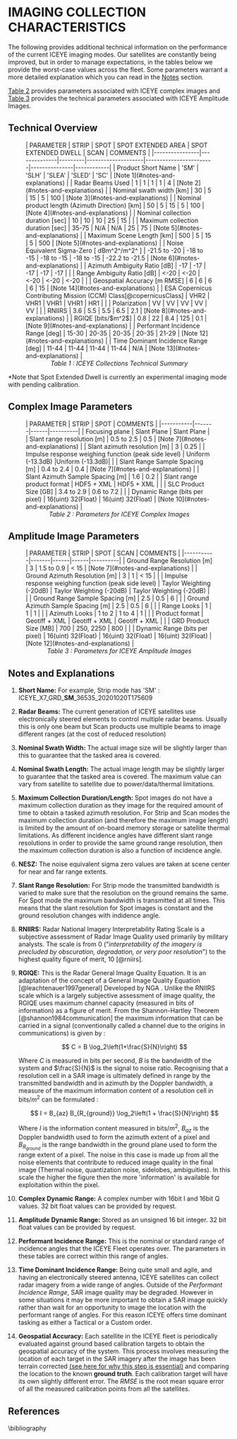 # IMAGING COLLECTION CHARACTERISTICS

The following provides additional technical information on the performance of the current ICEYE imaging modes. Our satellites are constantly being improved, but in order to manage expectations, in the tables below we provide the worst-case values across the fleet. Some parameters warrant a more detailed explanation which you can read in the [Notes](#notes-and-explanations) section.

 [Table 2](#complex-image-parameters) provides parameters associated with ICEYE complex images and [Table 3](#amplitude-image-parameters) provides the technical parameters associated with ICEYE Amplitude Images.

## Technical Overview

<figure markdown>
| PARAMETER      | STRIP        |  SPOT   | SPOT EXTENDED AREA |  SPOT EXTENDED DWELL   | SCAN          | COMMENTS                            |
|----------------|--------------|---------|--------------------|------------------------|---------------|------------|
| Product Short Name            | 'SM'         | 'SLH'     | 'SLEA' | 'SLED' | 'SC'    | [Note 1](#notes-and-explanations)    |
| Radar Beams Used              |  1           | 1         | 1     | 1       | 4       | [Note 2](#notes-and-explanations)    |
| Nominal swath width [km]      | 30           | 5         | 15    | 5       | 100     | [Note 3](#notes-and-explanations)    |
| Nominal product length (Azimuth Direction) [km] | 50 | 5 | 15    | 5       | 100     | [Note 4](#notes-and-explanations)    |
| Nominal collection duration [sec] | 10       | 10        | 10     | 25     | 15      |                                      |
| Maximum collection duration [sec] | 35-75    | N/A       | N/A   | 25      | 75     | [Note 5](#notes-and-explanations)    |
| Maximum Scene Length [km]         | 500  | 5         | 15     | 5         | 500      | [Note 5](#notes-and-explanations)    |
| Noise Equivalent Sigma-Zero [ dBm^2^/m^2^ ]  | -21.5 to -20 | -18 to -15 | -18 to -15 | -18 to -15 | -22.2 to -21.5 | [Note 6](#notes-and-explanations)    |
| Azimuth Ambiguity Ratio [dB]  | -17          | -17       | -17    | -17       | -17     |                                      |
| Range Ambiguity Ratio [dB]    | <-20          | <-20       | <-20    | <-20       | <-20     |                                      |
| Geospatial Accuracy [m RMSE] | 6            | 6         | 6      | 6         | 15      |  [Note 14](#notes-and-explanations) |
| ESA Copernicus Contributing Mission (CCM) Class[@copernicusClass] | VHR2 | VHR1 | VHR1 | VHR1 | HR1 |                     |
| Polarization                  | VV           | VV        | VV     | VV        | VV      |                                      |
| RNIIRS                        | 3.6          | 5.5       | 5.5    | 6.5       | 2.1     | [Note 8](#notes-and-explanations)    |
| RGIQE [bits/$m^2$]               | 0.8          | 22        |  8.4     | 125        | 0.1     | [Note 9](#notes-and-explanations)    |
| Performant Incidence Range [deg]  | 15-30    | 20-35     | 20-35  | 20-35     | 21-29   | [Note 12](#notes-and-explanations)   |
| Time Dominant Incidence Range [deg] | 11-44  | 11-44     | 11-44 | 11-44     | N/A      | [Note 13](#notes-and-explanations)   |
<figcaption align = "center"><em>Table 1 : ICEYE Collections Technical Summary</em></figcaption>
</figure>
*Note that Spot Extended Dwell is currently an experimental imaging mode with pending calibration.

## Complex Image Parameters
<figure markdown>
| PARAMETER | STRIP | SPOT | COMMENTS |
|-----------|-------|------|----------|
| Focusing plane |  Slant Plane  | Slant Plane  |
| Slant range resolution [m] | 0.5 to 2.5 | 0.5 | [Note 7](#notes-and-explanations) |
| Slant azimuth resolution [m] | 3 | 0.25 |   
| Impulse response weighing function (peak side level) | Uniform (-13.3dB) |Uniform (-13.3dB)| |
| Slant Range Sample Spacing [m] | 0.4 to 2.4 | 0.4 | [Note 7](#notes-and-explanations)  | 
| Slant Azimuth Sample Spacing [m] | 1.6 | 0.2 |  
| Slant range product format | HDF5 + XML | HDF5 + XML | |   
| SLC Product Size [GB] | 3.4 to 2.9 | 0.6 to 7.2 |   |
| Dynamic Range (bits per pixel) | 16(uint) 32(Float) | 16(uint) 32(Float) | [Note 10](#notes-and-explanations) |  
<figcaption align = "center"><em>Table 2 : Parameters for ICEYE Complex Images</em></figcaption>
</figure>


## Amplitude Image Parameters
<figure markdown>
| PARAMETER | STRIP | SPOT | SCAN | COMMENTS |
|-----------|-------|------|------|----------|
| Ground Range Resolution [m]  | 3  | 1.5 to 0.9  | < 15  |  [Note 7](#notes-and-explanations) |
| Ground Azimuth Resolution [m]  | 3  | 1  | < 15  |   |
| Impulse response weighing function (peak side level)  |  Taylor Weighting (-20dB) | Taylor Weighting (-20dB) | Taylor Weighting (-20dB)  |   |
| Ground Range Sample Spacing [m]  | 2.5  | 0.5  | 6  |   |
| Ground Azimuth Sample Spacing [m]  | 2.5  | 0.5  | 6  |   |
| Range Looks  | 1  | 1 | 1  |   |
| Azimuth Looks  | 1 to 2  | 1 to 4  | 1  |   |
| Product format  | Geotiff + XML | Geotiff + XML | Geotiff + XML  |   |
| GRD Product Size [MB]  | 700  | 250, 2250  | 800  |   |
| Dynamic Range (bits per pixel)  | 16(uint) 32(Float) | 16(uint) 32(Float) | 16(uint) 32(Float) | [Note 12](#notes-and-explanations)   |
<figcaption align = "center"><em>Table 3 : Parameters for ICEYE Amplitude Images</em></figcaption>
</figure>


## Notes and Explanations
1. **Short Name:** For example, Strip mode has 'SM' : ICEYE_X7_GRD_**SM**_36535_20201020T175609
2. **Radar Beams:** The current generation of ICEYE satellites use electronically steered elements to control multiple radar beams. Usually this is only one beam but Scan products use multiple beams to image different ranges (at the cost of reduced resolution) 
3. **Nominal Swath Width:** The actual image size will be slightly larger than this to guarantee that the tasked area is covered.
4. **Nominal Swath Length:** The actual image length may be slightly larger to guarantee that the tasked area is covered. The maximum value can vary from satellite to satellite due to power/data/thermal limitations.
5. **Maximum Collection Duration/Length:** Spot images do not have a maximum collection duration as they image for the required amount of time to obtain a tasked azimuth resolution. For Strip and Scan modes the maximum collection duration (and therefore the maximum image length) is limited by the amount of on-board memory storage or satellite thermal limitations. As different incidence angles have different slant range resolutions in order to provide the same ground range resolution, then the maximum collection duration is also a function of incidence angle. 
6. **NESZ:** The noise equivalent sigma zero values are taken at scene center for near and far range extents.
7. **Slant Range Resolution:** For Strip mode the transmitted bandwidth is varied to make sure that the resolution on the ground remains the same. For Spot mode the maximum bandwidth is transmitted at all times. This means that the slant resolution for Spot images is constant and the ground resolution changes with indidence angle.
8. **RNIIRS:** Radar National Imagery Interpretability Rating Scale is a subjective assessment of Radar Image Quality used primarily by military analysts. The scale is from 0 ("*interpretability of the imagery is precluded by obscuration, degradation, or very poor resolution*") to the highest quality figure of merit, 10 [@rniirs].
9. **RGIQE:** This is the Radar General Image Quality Equation. It is an adaptation of the concept of a General Image Quality Equation [@leachtenauer1997general] Developed by NGA . Unlike the RNIIRS scale which is a largely subjective assessment of image quality, the RGIQE uses maximum channel capacity (measured in bits of information) as a figure of merit. From the Shannon-Hartley Theorem [@shannon1984communication] the maximum information that can be carried in a signal (conventionally called a channel due to the origins in communications) is given by :

    $$ C = B \log_2\left(1+\frac{S}{N}\right) $$

    Where $C$ is measured in bits per second, $B$ is the bandwidth of the system and $\frac{S}{N}$ is the signal to noise ratio.
    Recognising that a resolution cell in a SAR image is ultimately defined in range by the transmitted bandwidth and in azimuth by the Doppler bandwidth, a measure of the maximum information content of a resolution cell in bits/$m^2$ can be formulated :

    $$ I = B_{az} B_{R_{ground}} \log_2\left(1 + \frac{S}{N}\right) $$

    Where $I$ is the information content measured in bits/$m^2$, $B_{az}$ is the Doppler bandwidth used to form the azimuth extent of a pixel and $B_{R_{ground}}$ is the range bandwidth in the ground plane used to form the range extent of a pixel. The noise in this case is made up from all the  noise elements that contribute to reduced image quality in the final image (Thermal noise, quantization noise, sidelobes, ambiguities). In this scale the higher the figure then the more 'information' is available for exploitation within the pixel.

10. **Complex Dynamic Range:** A complex number with 16bit I and 16bit Q values. 32 bit float values can be provided by request.
11. **Amplitude Dynamic Range:** Stored as an unsigned 16 bit integer. 32 bit float values can be provided by request.
12. **Performant Incidence Range:** This is the nominal or standard range of incidence angles that the ICEYE Fleet operates over. The parameters in these tables are correct within this range of angles.
13. **Time  Dominant  Incidence Range:** Being quite small and agile, and having an electronically steered antenna, ICEYE satellites can collect radar imagery from a wide range of angles. Outside of the *Performant Incidence Range*, SAR image quality may be degraded. However in some situations it may be more important to obtain a SAR image quickly rather than wait for an opportunity to image the location with the performant range of angles. For this reason ICEYE offers time dominant tasking as either a Tactical or a Custom order.
14. **Geospatial Accuracy:** Each satellite in the ICEYE fleet is periodically evaluated against ground based calibration targets to obtain the geospatial accuracy of the system. This process involves measuring the location of each target in the SAR imagery after the image has been terrain corrected [(see here for why this step is essential)](../foundations/geospatialAccuracy.md#elevation-models) and comparing the location to the known **ground truth**. Each calibration target will have its own slightly different error. The *RMSE* is the root mean square error of all the measured calibration points from all the satellites.

## References
\bibliography
